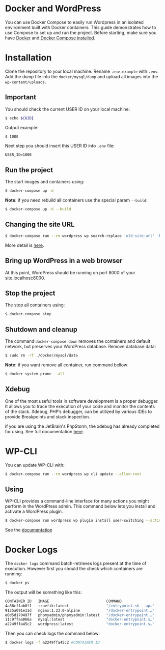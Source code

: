 Docker and WordPress
====================
You can use Docker Compose to easily run Wordpress in an isolated environment built with Docker containers.
This guide demonstrates how to use Compose to set up and run the project.
Before starting, make sure you have [Docker](https://docs.docker.com/get-docker/) and [Docker Compose installed](https://docs.docker.com/compose/install/).

Installation
============
Clone the repository to your local machine. Rename `.env.example` with `.env`. Add the dump file into the `docker/mysql/dump` and upload all images into the `wp-content/uploads`.

Important
---------
You should check the current USER ID on your local machine:

```bash
$ echo ${UID}
```

Output example:
```bash
$ 1000
```
Next step you should insert this USER ID into `.env` file:

```dotenv
USER_ID=1000
```

Run the project
---------------
The start images and containers using:

```bash
$ docker-compose up -d
```

**Note:** if you need rebuild all containers use the special param `--build`:
```bash
$ docker-compose up -d --build
```

Changing the site URL
---------------------
```bash 
$ docker-compose run --rm wordpress wp search-replace 'old-site-url' 'http://site.localhost:8000' --skip-columns=guid
```
More detail is [here](https://wordpress.org/support/article/changing-the-site-url).

Bring up WordPress in a web browser
-----------------------------------
At this point, WordPress should be running on port 8000 of your [site.localhost:8000](http://site.localhost:8000).

Stop the project
----------------
The stop all containers using:

```bash
$ docker-compose stop
```

Shutdown and cleanup
--------------------
The command `docker-compose down` removes the containers and default network, but preserves your WordPress database.
Remove database data:

```bash
$ sudo rm -rf ./docker/mysql/data
```

**Note:** if you want remove all container, run command bellow:

```bash
$ docker system prune --all
```

Xdebug
------
One of the most useful tools in software development is a proper debugger.
It allows you to trace the execution of your code and monitor the contents of the stack.
Xdebug, PHP’s debugger, can be utilized by various IDEs to provide Breakpoints and stack inspection.

if you are using the JetBrain's PhpStorm, the xdebug has already completed for using.
See full documentation [here](https://xdebug.org/docs/).

WP-CLI
======

You can update WP-CLI with:

```bash
$ docker-compose run --rm wordpress wp cli update --allow-root
```

Using
-----
WP-CLI provides a command-line interface for many actions you might perform in the WordPress admin. This command below
lets you install and activate a WordPress plugin.

```bash
$ docker-compose run wordpress wp plugin install user-switching --activate --allow-root
```
See the [documentation](https://wp-cli.org/)

Docker Logs
===========
The `docker logs` command batch-retrieves logs present at the time of execution.
However first you should the check which containers are running:

```bash
$ docker ps
```
The output will be something like this:
```bash
CONTAINER ID   IMAGE                          COMMAND                  CREATED      STATUS        PORTS                                                  NAMES
4a86cf1ab8f1   traefik:latest                 "/entrypoint.sh --ap…"   5 days ago   Up 26 hours   0.0.0.0:8091->80/tcp, :::8091->80/tcp                  current-date-traefik
9125a091e11d   nginx:1.23.0-alpine            "/docker-entrypoint.…"   5 days ago   Up 26 hours   80/tcp                                                 current-date-nginx
e0d5d170497f   phpmyadmin/phpmyadmin:latest   "/docker-entrypoint.…"   5 days ago   Up 26 hours   0.0.0.0:8092->80/tcp, :::8092->80/tcp                  current-date-phpmyadmin
11c9ffaa066a   mysql:latest                   "docker-entrypoint.s…"   5 days ago   Up 26 hours   33060/tcp, 0.0.0.0:3361->3306/tcp, :::3361->3306/tcp   current-date-mysql
a2249ffa45c2   wordpress:latest               "docker-entrypoint.s…"   5 days ago   Up 26 hours   9000/tcp                                               current-date-wordpress
```
Then you can check logs the command below:

```bash
$ docker logs -f a2249ffa45c2 #CONTAINER ID
```